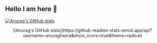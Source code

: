 ## Hello I am here 👋

[![Anurag's GitHub stats](https://github-readme-stats.vercel.app/api?username=jtx121)](https://github.com/anuraghazra/github-readme-stats)
<div id="title" align=center>
![Anurag's GitHub stats](https://github-readme-stats.vercel.app/api?username=anuraghazra&show_icons=true&theme=radical)
